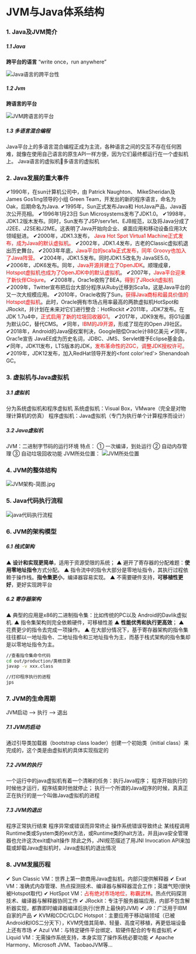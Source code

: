 # JVM与Java体系结构


### 1. Java及JVM简介

##### 1.1 Java
**跨平台的语言**
“write once，run anywhere”

![Java语言的跨平台性](./jvm_pic/第01章_Java语言的跨平台性.jpg ':size=75%')

##### 1.2 Jvm
**跨语言的平台**

![JVM跨语言的平台](./jvm_pic/第01章_JVM跨语言的平台.jpg ':size=75%')

##### 1.3 多语言混合编程

Java平台上的多语言混合编程正成为主流，各种语言之间的交互不存在任何困难，就像在使用自己语言的原生API一样方便，因为它们最终都运行在一个虚拟机上。
Java语言的虚拟机多语言的虚拟机

### 2. Java发展的重大事件

✔1990年，在sun计算机公司中，由 Patrick Naughton、 MikeSheridan及James Gos1ing领导的小组 Green Team，开发出的新的程序语言，命名为Oak，后期命名为Java.
✔1995年，Sun正式发布Java和 HotJava产品，Java首次公开亮相。
✔1996年1月23日 Sun Microsystems发布了JDK1.0。
✔1998年，JDK1.2版木发布。同时，Sun发布了JSP/serv1et、EJB规范，以及将Java分成了J2EE、J2SE和J2ME。这表明了Java开始向企业、桌面应用和移动设备应用3大领域挺进。
✔2000年，JDK1.3发布，<font color='red'> Java Hot Spot Virtua1 Machine正式发布，成为Java的默认虚拟机。</font>
✔2002年，JDK1.4发布，古老的Classic虚拟机退出历史舞台。
✔2003年年底，<font color='red'>Java平台的sca1a正式发布，同年 Groovy也加入了Java阵营。</font>
✔2004年，JDK1.5发布。同时JDK1.5改名为 JavaSE5.0。
✔2006年，JDK6发布。同年，<font color='red'>Java开源并建立了OpenJDK</font>。顺理成章，<font color='red'>Hotspot虚拟机也成为了OpenJDK中的默认虚拟机</font>。
✔2007年，<font color='red'>Java平台迎来了新伙伴Clojure</font>。
✔2008年，Orac1e收购了BEA，<font color='red'>得到了JRockit虚拟机</font>
✔2009年，Twitter宣布把后台大部分程序从Ruby迁移到Sca1a，这是Java平台的又一次大规模应用。
✔2010年，Oracle收购了Sun，<font color='red'>获得Java商标和最具价值的Hotspot虚拟机</font>。此时，Oracle拥有市场占用率最高的两款虚拟机HotSpot和JRockit，并计划在未来对它们进行整合：HotRockit
✔2011年，JDK7发布。在JDK 1.7u4中，<font color='red'>正式启用了新的垃圾回收器G1。</font>
✔2017年，JDK9发布。将G1设置为默认GC，替代CMS。
✔同年，<font color='red'>IBM的J9开源</font>，形成了现在的Open J9社区。
✔2018年，Android的Java侵权案判决，Google赔偿Oracle计88亿美元
✔同年，Orac1e宣告 JavaEE成为历史名词，JDBC、JMS、Servlet赠予Eclipse基金会。
✔同年，JDK11发布，LTS版本的JDK，<font color='red'>发布革命性的ZGC，调整JDK授权许可。</font>
✔2019年，JDK12发布，加入RedHat领导开发的<font color'red'> Shenandoah GC。</font>

### 3. 虚拟机与Java虚拟机

##### 3.1 虚拟机
分为系统虚拟机和程序虚拟机
系统虚拟机：Visual Box，VMware（完全是对物理计算机的仿真）
程序虚拟机：Java虚拟机（专门为执行单个计算程序而设计）

##### 3.2 Java虚拟机
JVM：二进制字节码的运行环境
特点：
① 一次编译，到处运行
② 自动内存管理
③ 自动垃圾回收功能
JVM所处位置：
![JVM所处位置](./jvm_pic/第01章_JVM所处位置.jpg ':size=50%')

### 4. JVM的整体结构

![JVM架构-简图.jpg](./jvm_pic/第02章_JVM架构-简图.jpg ':szie=100%')

### 5. Java代码执行流程

![java代码执行流程](./jvm_pic/第01章.java代码执行流程.png ':size=75%')

### 6. JVM的架构模型

##### 6.1 栈式架构
▲ **设计和实现更简单**，适用于资源受限的系统；
▲ 避开了寄存器的分配难题：**使用零地址指令**方式分配。
▲ 指令流中的指令大部分是零地址指令，其执行过程依赖于操作栈。**指令集更小**，编译器容易实现。
▲ 不需要硬件支持，**可移植性更好**，更好实现跨平台

##### 6.2 寄存器架构
▲ 典型的应用是x86的二进制指令集：比如传统的PC以及 Android的Davlik虚拟机.
▲ 指令集架构则完全依赖硬件，可移植性差
▲ **性能优秀和执行更高效**；
▲ 花费更少的指令去完成一项操作。
▲ 在大部分情况下，基于寄存器架构的指令集往往都以一地址指令、二地址指令和三地址指令为主，而基于栈式架构的指令集却是以零地址指令为主。

``` bash
//查看指令集命令代码
cd out/production/类根目录
javap -v xxx.class

//打印程序执行的进程
jps
```

### 7. JVM的生命周期
JVM启动 --> 执行 --> 退出

##### 7.1 JVM的启动
通过引导类加载器（bootstrap class loader）创建一个初始类（initial class）来完成的，这个类是由虚拟机的具体实现指定的

##### 7.2 JVM的执行
一个运行中的java虚拟机有着一个清晰的任务：执行Java程序；
程序开始执行的时候他才运行，程序结束时他就停止；
执行一个所谓的Java程序的时候，真真正正在执行的是一个叫做Java虚拟机的进程

##### 7.3 JVM的退出
程序正常执行结束
程序异常或错误而异常终止
操作系统错误导致终止
某线程调用Runtime类或System类的exit方法，或Runtime类的halt方法，并且java安全管理器也允许这次exit或halt操作
除此之外，JNI规范描述了用JNI Invocation API来加载或卸载Java虚拟机时，Java虚拟机的退出情况

### 8. JVM发展历程

✔ Sun Classic VM：世界上第一款商用Java虚拟机，内部只提供解释器
✔ Exat VM：准确式内存管理、热点探测技术、编译器与解释器混合工作；英雄气短(很快被Hotspot取代)
✔ HotSpot VM：<font color='red'>占有绝对市场地位，称霸武林</font>。热点代码探测技术、编译器与解释器协同工作
✔ JRockit：专注于服务器端应用，内部不包含解析器实现，都靠即时编译器编译后执行(世界上最快的JVM)
✔ J9：广泛用于IBM自家的产品
✔ KVM和CDC/CLDC Hotspot：主要应用于移动端领域（已被Android和IOS二分天下），KVM凭借其简单、轻量、高度可移植，再更低端设备上还有市场
✔ Azul VM：与特定硬件平台绑定、软硬件配合的专有虚拟机
✔ Liquid VM：无需操作系统支持，本身实现了操作系统必要功能
✔ Apache Harmony、Microsoft JVM、TaobaoJVM等...






